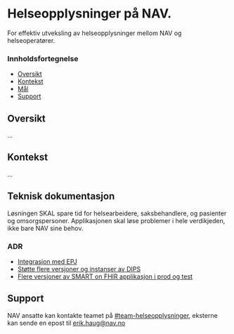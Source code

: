 # Helseopplysninger på NAV.

For effektiv utveksling av helseopplysninger mellom NAV og helseoperatører.

### Innholdsfortegnelse

* [Oversikt](#oversikt)
* [Kontekst](#kontekst)
* [Mål](#Mål)
* [Support](#support)

## Oversikt

...

## Kontekst

...

## Teknisk dokumentasjon

Løsningen SKAL spare tid for helsearbeidere, saksbehandlere, og pasienter og omsorgspersoner.
Applikasjonen skal løse problemer i hele verdikjeden, ikke bare NAV sine behov.

### ADR

* [Integrasjon med EPJ](adr/arkitektur)
* [Støtte flere versjoner og instanser av DIPS](adr/epj-instanser)
* [Flere versjoner av SMART on FHIR applikasjon i prod og test](adr/versjoner)

## Support

NAV ansatte kan kontakte teamet på [#team-helseopplysninger](https://app.slack.com/client/T5LNAMWNA/C01AQTAU3CH), eksterne kan sende en epost til <erik.haug@nav.no>
